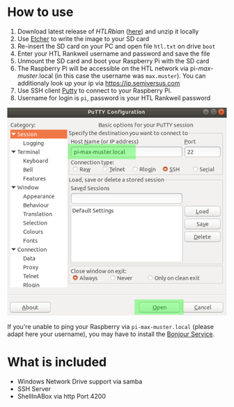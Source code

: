 # How to use
1. Download latest release of *HTLRbian* ([here](https://github.com/semiversus/htlrbian/releases/download/v1.0.0/2019-09-26-htlrbian-buster-lite.zip)) and unzip it locally
2. Use [Etcher](https://www.balena.io/etcher/) to write the image to your SD card
3. Re-insert the SD card on your PC and open file `htl.txt` on drive `boot`
4. Enter your HTL Rankweil username and password and save the file
5. Unmount the SD card and boot your Raspberry Pi with the SD card
6. The Raspberry Pi will be accessible on the HTL network via pi-*max-muster*.local (in this case the username was `max.muster`). You can additionaly look up your ip via https://ip.semiversus.com
7. Use SSH client [Putty](https://the.earth.li/~sgtatham/putty/latest/w32/putty.exe) to connect to your Raspberry Pi.
8. Username for login is `pi`, password is your HTL Rankweil password

![Putty Connection](documentation/putty.png)

If you're unable to ping your Raspberry via `pi-max-muster.local` (please adapt here your username), you may have to install the [Bonjour Service](https://support.apple.com/kb/DL999). 

# What is included
* Windows Network Drive support via samba
* SSH Server
* ShellInABox via http Port 4200
